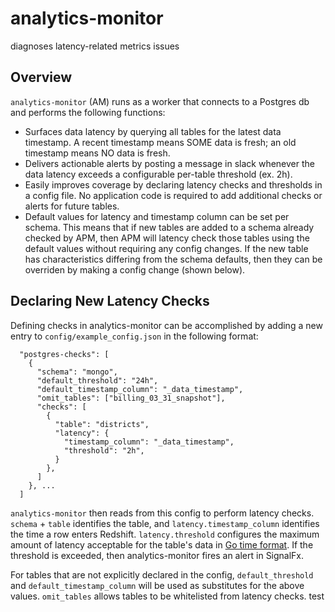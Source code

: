 # analytics-monitor

diagnoses latency-related metrics issues

## Overview

`analytics-monitor` (AM) runs as a worker that connects to a Postgres db and performs the following functions:

- Surfaces data latency by querying all tables for the latest data timestamp. A recent timestamp means SOME data is fresh; an old timestamp means NO data is fresh.
- Delivers actionable alerts by posting a message in slack whenever the data latency exceeds a configurable per-table threshold (ex. 2h).
- Easily improves coverage by declaring latency checks and thresholds in a config file. No application code is required to add additional checks or alerts for future tables.
- Default values for latency and timestamp column can be set per schema. This means that if new tables are added to a schema already checked by APM, then APM will latency check those tables using the default values without requiring any config changes. If the new table has characteristics differing from the schema defaults, then they can be overriden by making a config change (shown below).

## Declaring New Latency Checks
Defining checks in analytics-monitor can be accomplished by adding a new entry to `config/example_config.json` in the following format:

```
  "postgres-checks": [
    {
      "schema": "mongo",
      "default_threshold": "24h",
      "default_timestamp_column": "_data_timestamp",
      "omit_tables": ["billing_03_31_snapshot"],
      "checks": [
        {
          "table": "districts",
          "latency": {
            "timestamp_column": "_data_timestamp",
            "threshold": "2h",
          }
        },
      ]
    }, ...
  ]
```

`analytics-monitor` then reads from this config to perform latency checks. `schema` + `table` identifies the table, and `latency.timestamp_column` identifies the time a row enters Redshift. `latency.threshold` configures the maximum amount of latency acceptable for the table's data in [Go time format](https://golang.org/pkg/time/#ParseDuration). If the threshold is exceeded, then analytics-monitor fires an alert in SignalFx.

For tables that are not explicitly declared in the config, `default_threshold` and `default_timestamp_column` will be used as substitutes for the above values. `omit_tables` allows tables to be whitelisted from latency checks.
test
